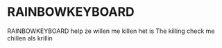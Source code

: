 # RAINBOWKEYBOARD
RAINBOWKEYBOARD  help
ze willen me killen 
het is The killing 
check me chillen als krillin

